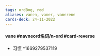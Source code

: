 ```yaml
---
tags: ordBog, rod
aliases: vanen, vaner, vanerene
cards-deck: 24-11-2022
---
```


#### vane #navneord名词/n-ord  #card-reverse 
- 习惯
^1669279537119
